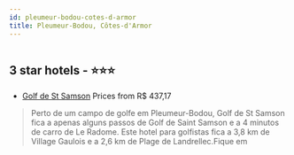 ```yaml
---
id: pleumeur-bodou-cotes-d-armor
title: Pleumeur-Bodou, Côtes-d'Armor
---
```


<center><img src="https://i.travelapi.com/hotels/2000000/1070000/1064100/1064091/4ec9b7f3_z.jpg" alt="" /></center>


##  3 star hotels - ⭐️⭐️⭐️

-    [Golf de St Samson](https://www.hurb.com/br/aud/https://www.hurb.com/br/hotels/pleumeur-bodou/golf-de-st-samson-HT-151G?cmp=18055) Prices from R$ 437,17
   > Perto de um campo de golfe em Pleumeur-Bodou, Golf de St Samson fica a apenas alguns passos de Golf de Saint Samson e a 4 minutos de carro de Le Radome.  Este hotel para golfistas fica a 3,8 km de Village Gaulois e a 2,6 km de Plage de Landrellec.Fique em
